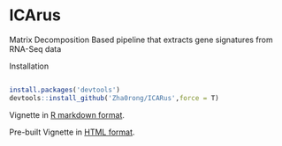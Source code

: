 # ICArus
Matrix Decomposition Based pipeline that extracts gene signatures from RNA-Seq data

Installation

``` R

install.packages('devtools')
devtools::install_github('Zha0rong/ICARus',force = T)

```
Vignette in [R markdown format](https://github.com/Zha0rong/ICArus/blob/main/vignettes/ICARus.Rmd).

Pre-built Vignette in [HTML format](https://github.com/Zha0rong/ICArus/blob/main/docs/ICARus.html).
